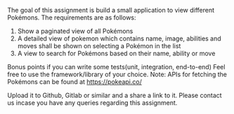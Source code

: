 The goal of this assignment is build a small application to view different Pokémons. The requirements are as follows:
1. Show a paginated view of all Pokémons
2. A detailed view of pokemon which contains name, image, abilities and moves shall be shown on selecting a Pokémon in the list
3. A view to search for Pokémons based on their name, ability or move

Bonus points if you can write some tests(unit, integration, end-to-end)
Feel free to use the framework/library of your choice.
Note: APIs for fetching the Pokémons can be found at https://pokeapi.co/

Upload it to Github, Gitlab or similar and a share a link to it.
Please contact us incase you have any queries regarding this assignment.
